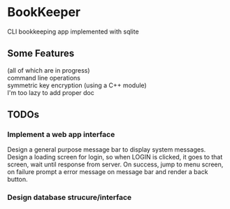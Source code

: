 # BookKeeper

CLI bookkeeping app implemented with sqlite

## Some Features

(all of which are in progress)  
command line operations  
symmetric key encryption (using a C++ module)  
I'm too lazy to add proper doc

## TODOs  

### Implement a web app interface

Design a general purpose message bar to display system messages.  
Design a loading screen for login, so when LOGIN is clicked, it goes to that screen, wait until response from server. On success, jump to menu screen, on failure prompt a error message on message bar and render a back button.  

### Design database strucure/interface
